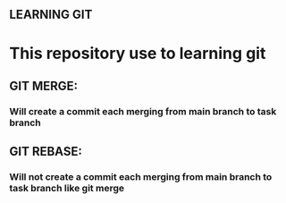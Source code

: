 ## LEARNING GIT
## <h1>This repository use to learning git</h1>

## GIT MERGE:
### <p>Will create a commit each merging from main branch to task branch</p>

## GIT REBASE:
### <p>Will not create a commit each merging from main branch to task branch like git merge</p>
